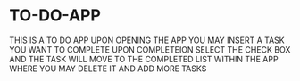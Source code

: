 # TO-DO-APP
THIS IS A TO DO APP 
UPON OPENING THE APP YOU MAY INSERT A TASK YOU WANT TO COMPLETE 
UPON COMPLETEION SELECT THE CHECK BOX AND THE TASK WILL MOVE TO THE COMPLETED LIST WITHIN THE APP 
WHERE YOU MAY DELETE IT 
AND ADD MORE TASKS 
